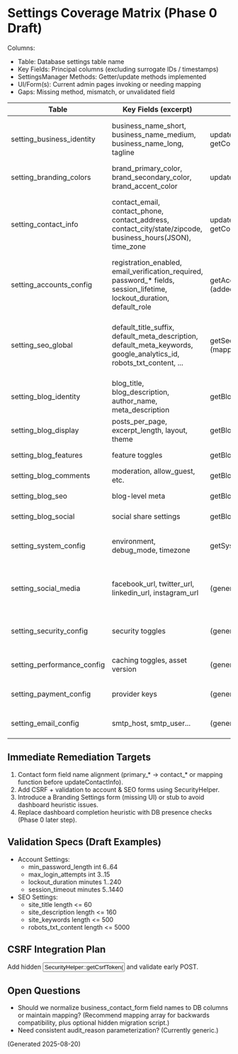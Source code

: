 # Settings Coverage Matrix (Phase 0 Draft)

Columns:
- Table: Database settings table name
- Key Fields: Principal columns (excluding surrogate IDs / timestamps)
- SettingsManager Methods: Getter/update methods implemented
- UI/Form(s): Current admin pages invoking or needing mapping
- Gaps: Missing method, mismatch, or unvalidated field

| Table | Key Fields (excerpt) | Methods | UI/Form(s) | Gaps / Notes |
|-------|----------------------|---------|-----------|--------------|
| setting_business_identity | business_name_short, business_name_medium, business_name_long, tagline | updateBusinessIdentity (get via getCompleteBrandingConfig view) | (branding form TBD) | Need dedicated branding form; add validation spec |
| setting_branding_colors | brand_primary_color, brand_secondary_color, brand_accent_color | updateBrandingColors | (branding colors form TBD) | Hex validation missing |
| setting_contact_info | contact_email, contact_phone, contact_address, contact_city/state/zipcode, business_hours(JSON), time_zone | updateContactInfo / getCompleteContactInfo | forms/business_contact_form.php | Form uses different names (primary_* vs contact_*); need mapping layer or rename inputs |
| setting_accounts_config | registration_enabled, email_verification_required, password_* fields, session_lifetime, lockout_duration, default_role | getAccountSettings/updateAccountSettings (added hotfix & mapping) | account_settings.php | Some UI fields not exposed yet (two_factor, remember_me); add toggle controls |
| setting_seo_global | default_title_suffix, default_meta_description, default_meta_keywords, google_analytics_id, robots_txt_content, ... | getSeoSettings/updateSeoSettings (mapping) | seo_settings.php | UI lacks many fields (suffix, canonical, sitemap flags); plan progressive enhancement |
| setting_blog_identity | blog_title, blog_description, author_name, meta_description | getBlogIdentity/updateBlogIdentity | (blog identity form planned) | Need form + validation |
| setting_blog_display | posts_per_page, excerpt_length, layout, theme | getBlogDisplay/updateBlogDisplay | (blog display form planned) | Range validation missing |
| setting_blog_features | feature toggles | getBlogFeatures | (future) | No update method yet |
| setting_blog_comments | moderation, allow_guest, etc. | getBlogComments | (future) | No update method |
| setting_blog_seo | blog-level meta | getBlogSeo | (future) | No update method |
| setting_blog_social | social share settings | getBlogSocial | (future) | No update method |
| setting_system_config | environment, debug_mode, timezone | getSystemConfig | system_settings.php (not reviewed) | Need update method or use generic updateSetting |
| setting_social_media | facebook_url, twitter_url, linkedin_url, instagram_url | (generic via updateSetting) | business_contact_form currently mixing social fields | Consider separate social form or integrate mapping |
| setting_security_config | security toggles | (generic) | (future) | Add explicit methods if complex logic needed |
| setting_performance_config | caching toggles, asset version | (generic) | (future) | Add cache invalidation triggers |
| setting_payment_config | provider keys | (generic) | shop settings (future) | Sensitive fields: mask & audit writes |
| setting_email_config | smtp_host, smtp_user... | (generic) | email settings (future) | Secure storage / encryption maybe |

## Immediate Remediation Targets
1. Contact form field name alignment (primary_* -> contact_* or mapping function before updateContactInfo).
2. Add CSRF + validation to account & SEO forms using SecurityHelper.
3. Introduce a Branding Settings form (missing UI) or stub to avoid dashboard heuristic issues.
4. Replace dashboard completion heuristic with DB presence checks (Phase 0 later step).

## Validation Specs (Draft Examples)
- Account Settings:
  - min_password_length int 6..64
  - max_login_attempts int 3..15
  - lockout_duration minutes 1..240
  - session_timeout minutes 5..1440
- SEO Settings:
  - site_title length <= 60
  - site_description length <= 160
  - site_keywords length <= 500
  - robots_txt_content length <= 5000

## CSRF Integration Plan
Add hidden <input name="csrf_token" value="SecurityHelper::getCsrfToken(form_key)"> and validate early POST.

## Open Questions
- Should we normalize business_contact_form field names to DB columns or maintain mapping? (Recommend mapping array for backwards compatibility, plus optional hidden migration script.)
- Need consistent audit_reason parameterization? (Currently generic.)

(Generated 2025-08-20)
